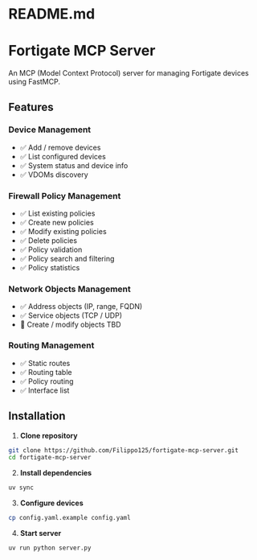 # README.md
# Fortigate MCP Server

An MCP (Model Context Protocol) server for managing Fortigate devices using FastMCP.

## Features

### Device Management
- ✅ Add / remove devices
- ✅ List configured devices
- ✅ System status and device info
- ✅ VDOMs discovery

### Firewall Policy Management
- ✅ List existing policies
- ✅ Create new policies
- ✅ Modify existing policies
- ✅ Delete policies
- ✅ Policy validation
- ✅ Policy search and filtering
- ✅ Policy statistics

### Network Objects Management
- ✅ Address objects (IP, range, FQDN)
- ✅ Service objects (TCP / UDP)
- 🔄 Create / modify objects TBD

### Routing Management
- ✅ Static routes
- ✅ Routing table
- ✅ Policy routing
- ✅ Interface list

## Installation

1. **Clone repository**
```bash
git clone https://github.com/Filippo125/fortigate-mcp-server.git
cd fortigate-mcp-server
```

2. **Install dependencies**
```bash
uv sync
```

3. **Configure devices**
```bash
cp config.yaml.example config.yaml
```

4. **Start server**
```bash
uv run python server.py
```